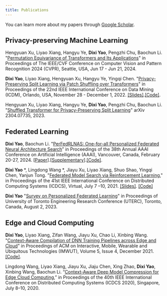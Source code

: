```yaml
---
title: Publications
---
```


You can learn more about my papers through [Google Scholar](https://scholar.google.hk/citations?user=6f5HCVAAAAAJ&hl=en&oi=ao).

## Privacy-preserving Machine Learning
Hengyuan Xu, Liyao Xiang, Hangyu Ye, **Dixi Yao**, Pengzhi Chu, Baochun Li. "[Permutation Equivariance of Transformers and Its Applications](https://openreview.net/forum?id=GuXxYkFBBy)" in Proceedings of The IEEE/CVF Conference on Computer Vision and Pattern Recognition 2024 (CVPR), Seattle, USA, Jun 17 - Jun 21, 2024.

**Dixi Yao**, Liyao Xiang, Hengyuan Xu, Hangyu Ye, Yingqi Chen. "[Privacy-Preserving Split Learning via Patch Shuffling over Transformers](https://ieeexplore.ieee.org/abstract/document/10027647)" in Proceedings of the 22nd IEEE International Conference on Data Mining (ICDM), Orlando, USA, November 28 - December 1, 2022. [[Slides]](/slides/PatchShuffle.pdf).[[Code]](https://github.com/dixiyao/PatchShuffling).

Hengyuan Xu, Liyao Xiang, Hangyu Ye, **Dixi Yao**, Pengzhi Chu, Baochun Li. "[Shuffled Transformer for Privacy-Preserving Split Learning](https://arxiv.org/abs/2304.07735)" arXiv 2304.07735, 2023.

## Federated Learning
**Dixi Yao**, Baochun Li. "[PerFedRLNAS: One-for-all Personalized Federated Neural Architecture Search](https://iqua.ece.toronto.edu/papers/dixiyao-aaai24.pdf)” in Proceedings of the 38th Annual AAAI Conference on Artificial Intelligence (AAAI), Vancouver, Canada, February 20-27, 2024. [[Paper](papers/dyao-aaai24)].[[Supplementary](/papers/dyao-aaai24-appendix)].[[Code]](https://github.com/TL-System/plato/tree/main/examples/model_search/pfedrlnas).

**Dixi Yao** *, Lingdong Wang *, Jiayu Xu, Liyao Xiang, Shuo Shao, Yingqi Chen, Yanjun Tong. "[Federated Model Search via Reinforcement Learning](https://ieeexplore.ieee.org/document/9546522)," in Proceedings of the 41st IEEE International Conference on Distributed Computing Systems (ICDCS), Virtual, July 7 –10, 2021. [[Slides]](/slides/FedNas.pdf). [[Code]](https://github.com/TL-System/plato/tree/main/examples/model_search/fedrlnas)

**Dixi Yao** "[Survey on Personalized Federated Learning](/papers/1771.pdf)" in Proceedings of University of Toronto Engineering Research Conference (UTERC), Toronto, Canada, August 2, 2023.

## Edge and Cloud Computing
**Dixi Yao**, Liyao Xiang, Zifan Wang, Jiayu Xu, Chao Li, Xinbing Wang. "[Context-Aware Compilation of DNN Training Pipelines across Edge and Cloud](https://dl.acm.org/doi/10.1145/3494981)" in Proceedings of ACM on Interactive, Mobile, Wearable and Ubiquitous Technologies (IMWUT), Volume 5, Issue 4, December 2021. [[Code]](https://github.com/dixiyao/Context-Aware-Compilation-of-DNN-Training-Pipelines-across-Edge-and-Cloud).

Lingdong Wang, Liyao Xiang, Jiayu Xu, Jiaju Chen, Xing Zhao, **Dixi Yao**, Xinbing Wang, Baochun Li. “[Context-Aware Deep Model Compression for Edge Cloud Computing](/papers/lwang-icdcs20.pdf),” in Proceedings of the 40th IEEE International Conference on Distributed Computing Systems (ICDCS 2020), Singapore, July 8–10, 2020.
